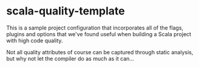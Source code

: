 # scala-quality-template
This is a sample project configuration that incorporates all of the
flags, plugins and options that we've found useful when building
 a Scala project with high code quality.

Not all quality attributes of course can be captured through static analysis, but why not let the compiler do as much as it can...
  